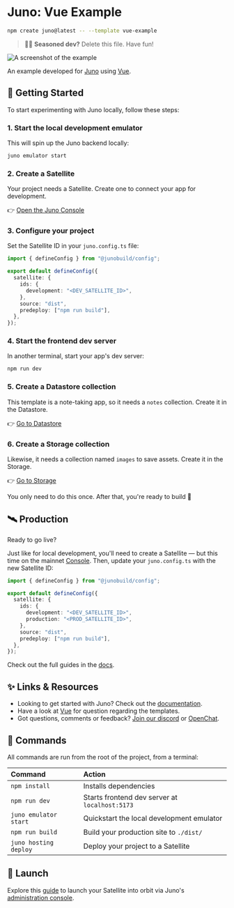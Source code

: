 # Juno: Vue Example

```sh
npm create juno@latest -- --template vue-example
```

> 🧑‍🚀 **Seasoned dev?** Delete this file. Have fun!

![A screenshot of the example](https://raw.githubusercontent.com/junobuild/create-juno/main/screenshots/screenshot-example.png)

An example developed for [Juno](https://juno.build) using [Vue](https://vuejs.org/).

## 🧭 Getting Started

To start experimenting with Juno locally, follow these steps:

### 1. Start the local development emulator

This will spin up the Juno backend locally:

```bash
juno emulator start
```

### 2. Create a Satellite

Your project needs a Satellite. Create one to connect your app for development.

👉 [Open the Juno Console](http://localhost:5866)

### 3. Configure your project

Set the Satellite ID in your `juno.config.ts` file:

```ts
import { defineConfig } from "@junobuild/config";

export default defineConfig({
  satellite: {
    ids: {
      development: "<DEV_SATELLITE_ID>",
    },
    source: "dist",
    predeploy: ["npm run build"],
  },
});
```

### 4. Start the frontend dev server

In another terminal, start your app's dev server:

```bash
npm run dev
```

### 5. Create a Datastore collection

This template is a note-taking app, so it needs a `notes` collection. Create it in the Datastore.

👉 [Go to Datastore](http://localhost:5866/datastore)

### 6. Create a Storage collection

Likewise, it needs a collection named `images` to save assets. Create it in the Storage.

👉 [Go to Storage](http://localhost:5866/storage)

You only need to do this once. After that, you're ready to build 🚀

## 🛰️ Production

Ready to go live?

Just like for local development, you'll need to create a Satellite — but this time on the mainnet [Console](https://console.juno.build). Then, update your `juno.config.ts` with the new Satellite ID:

```ts
import { defineConfig } from "@junobuild/config";

export default defineConfig({
  satellite: {
    ids: {
      development: "<DEV_SATELLITE_ID>",
      production: "<PROD_SATELLITE_ID>",
    },
    source: "dist",
    predeploy: ["npm run build"],
  },
});
```

Check out the full guides in the [docs](https://juno.build/docs/category/deployment).

## ✨ Links & Resources

- Looking to get started with Juno? Check out the [documentation](https://juno.build).
- Have a look at [Vue](https://vuejs.org/) for question regarding the templates.
- Got questions, comments or feedback? [Join our discord](https://discord.gg/wHZ57Z2RAG) or [OpenChat](https://oc.app/community/vxgpi-nqaaa-aaaar-ar4lq-cai/?ref=xanzv-uaaaa-aaaaf-aneba-cai).

## 🧞 Commands

All commands are run from the root of the project, from a terminal:

| Command          | Action                                                      |
| :--------------- | :---------------------------------------------------------- |
| `npm install`    | Installs dependencies                                       |
| `npm run dev`    | Starts frontend dev server at `localhost:5173`              |
| `juno emulator start` | Quickstart the local development emulator |
| `npm run build`  | Build your production site to `./dist/`                     |
| `juno hosting deploy`    | Deploy your project to a Satellite                          |

## 🚀 Launch

Explore this [guide](https://juno.build/docs/add-juno-to-an-app/create-a-satellite) to launch your Satellite into orbit via Juno's [administration console](https://console.juno.build).
